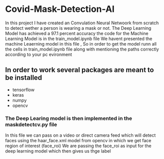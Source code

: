 # Covid-Mask-Detection-AI

In this project I have created an Convulation Neural Netwoork from scratch to detect wether a person is wearing a mask or not.
The Deep Learning Model has achieved a 97.1 percent accuracy 
the code for the Machine Learning Model is in the train_model.ipynb file 
We havent presented the machine Leaerning model in this file , So in order to get the model runn all the cells in train_model.ipynb file along with 
mentioning the paths correctly according to your pc evironment 
## In order to work several packages are meant to be installed 
* tensorflow 
* keras 
* numpy 
* opencv 

### The Deep Learing model is then implemented in the maskdetectcv.py file 
In this file we can pass on a video or direct camera feed which will detect faces using the haar_face.xml model 
from opencv in which we get face region of interest (face_roi)
We are passing the  face_roi as input for the deep learning model which then gives us thge label 


